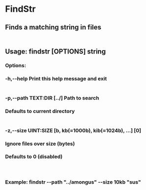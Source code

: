# FindStr<br>
## Finds a matching string in files<br><br>

## Usage: findstr [OPTIONS] string<br>
### Options:<br>
### -h,--help                   Print this help message and exit<br><br>

###  -p,--path TEXT:DIR [../]   Path to search<br>
###                             Defaults to current directory<br><br>

###  -z,--size UINT:SIZE [b,    kb(=1000b), kib(=1024b), ...] [0]<br>
###                             Ignore files over size (bytes)<br>
###                             Defaults to 0 (disabled)<br><br><br>


### Example: findstr --path "../amongus" --size 10kb "sus"